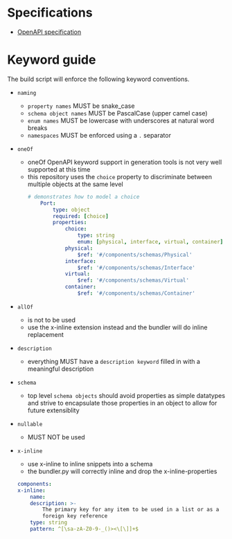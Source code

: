 # Specifications
- [OpenAPI specification](
https://github.com/OAI/OpenAPI-Specification/blob/master/versions/3.0.3.md)


# Keyword guide
The build script will enforce the following keyword conventions.

- `naming`
  - `property names` MUST be snake_case
  - `schema object names` MUST be PascalCase (upper camel case)
  - `enum names` MUST be lowercase with underscores at natural word breaks
  - `namespaces` MUST be enforced using a `.` separator

- `oneOf`
  - oneOf OpenAPI keyword support in generation tools is not very well supported at this time
  - this repository uses the `choice` property to discriminate between multiple 
  objects at the same level
    ```yaml
    # demonstrates how to model a choice
        Port:
            type: object
            required: [choice]
            properties:
                choice:
                    type: string
                    enum: [physical, interface, virtual, container]
                physical:
                    $ref: '#/components/schemas/Physical'
                interface:
                    $ref: '#/components/schemas/Interface'
                virtual:
                    $ref: '#/components/schemas/Virtual'
                container:
                    $ref: '#/components/schemas/Container'
    ```

- `allOf`
  - is not to be used
  - use the x-inline extension instead and the bundler will do
  inline replacement

- `description`
  - everything MUST have a `description keyword` filled in with a meaningful 
  description

- `schema`
    - top level `schema objects` should avoid properties as simple datatypes and 
    strive to encapsulate those properties in an object to allow for future 
    extensiblity

- `nullable`
  - MUST NOT be used

- `x-inline`
    - use x-inline to inline snippets into a schema
    - the bundler.py will correctly inline and drop the x-inline-properties
    ```yaml
    components:
    x-inline:
        name:
        description: >-
            The primary key for any item to be used in a list or as a
            foreign key reference
        type: string
        pattern: ^[\sa-zA-Z0-9-_()><\[\]]+$
    ```



